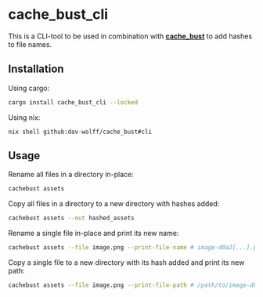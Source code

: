 # cache_bust_cli

This is a CLI-tool to be used in combination with **[cache_bust]**
to add hashes to file names.

[cache_bust]: https://crates.io/crates/cache_bust

## Installation

Using cargo:
```sh
cargo install cache_bust_cli --locked
```

Using nix:
```
nix shell github:dav-wolff/cache_bust#cli
```

## Usage

Rename all files in a directory in-place:
```sh
cachebust assets
```

Copy all files in a directory to a new directory with hashes added:
```sh
cachebust assets --out hashed_assets
```

Rename a single file in-place and print its new name:
```sh
cachebust assets --file image.png --print-file-name # image-d0a2[...].png
```

Copy a single file to a new directory with its hash added and print its new path:
```sh
cachebust assets --file image.png --print-file-path # /path/to/image-d0a2[...].png
```
